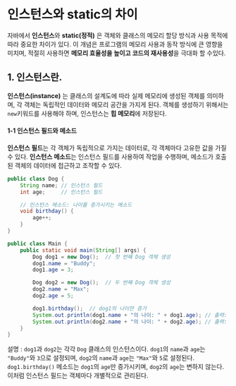 # 인스턴스와 static의 차이
자바에서 **인스턴스**와 **static(정적)** 은 객체와 클래스의 메모리 할당 방식과 사용 목적에 따라 중요한 차이가 있다. 이 개념은 프로그램의 메모리 사용과 동작 방식에 큰 영향을 미치며, 적절히 사용하면 **메모리 효율성을 높이고 코드의 재사용성**을 극대화 할 수있다.

## 1. 인스턴스란.
**인스턴스(instance)** 는 클래스의 설계도에 따라 실제 메모리에 생성된 객체를 의미하며, 각 객체는 독립적인 데이터와 메모리 공간을 가지게 된다. 객체를 생성하기 위해서는 ```new```키워드를 사용해야 하며, 인스턴스는 **힙 메모리**에 저장된다.

#### 1-1 인스턴스 필드와 메소드
**인스턴스 필드**는 각 객체가 독립적으로 가지는 데이터로, 각 객체마다 고유한 값을 가질 수 있다.
**인스턴스 메소드**는 인스턴스 필드를 사용하여 작업을 수행하며, 메소드가 호출된 객체의 데이터에 접근하고 조작할 수 있다.
```java
public class Dog {
    String name; // 인스턴스 필드
    int age;     // 인스턴스 필드

    // 인스턴스 메소드: 나이를 증가시키는 메소드
    void birthday() {
        age++;
    }
}

public class Main {
    public static void main(String[] args) {
        Dog dog1 = new Dog();  // 첫 번째 Dog 객체 생성
        dog1.name = "Buddy";
        dog1.age = 3;

        Dog dog2 = new Dog();  // 두 번째 Dog 객체 생성
        dog2.name = "Max";
        dog2.age = 5;

        dog1.birthday();  // dog1의 나이만 증가
        System.out.println(dog1.name + "의 나이: " + dog1.age); // 출력: Buddy의 나이: 4
        System.out.println(dog2.name + "의 나이: " + dog2.age); // 출력: Max의 나이: 5
    }
}
```
설명 : ```dog1```과 ```dog2```는 각각 ```Dog``` 클래스의 인스턴스이다.
```dog1```의 ```name```과 ```age```는 ```"Buddy"```와 ```3```으로 설정되며, ```dog2```의 ```name```과 ```age```는 ```"Max"```와 ```5```로 설정된다.
```dog1.birthday()``` 메소드는 ```dog1```의 ```age```만 증가시키며, ```dog2```의 ```age```는 변하지 않는다. 이처럼 인스턴스 필드는 객체마다 개별적으로 관리된다.
